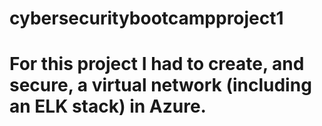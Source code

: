 # cybersecuritybootcampproject1

# For this project I had to create, and secure, a virtual network (including an ELK stack) in Azure. 
